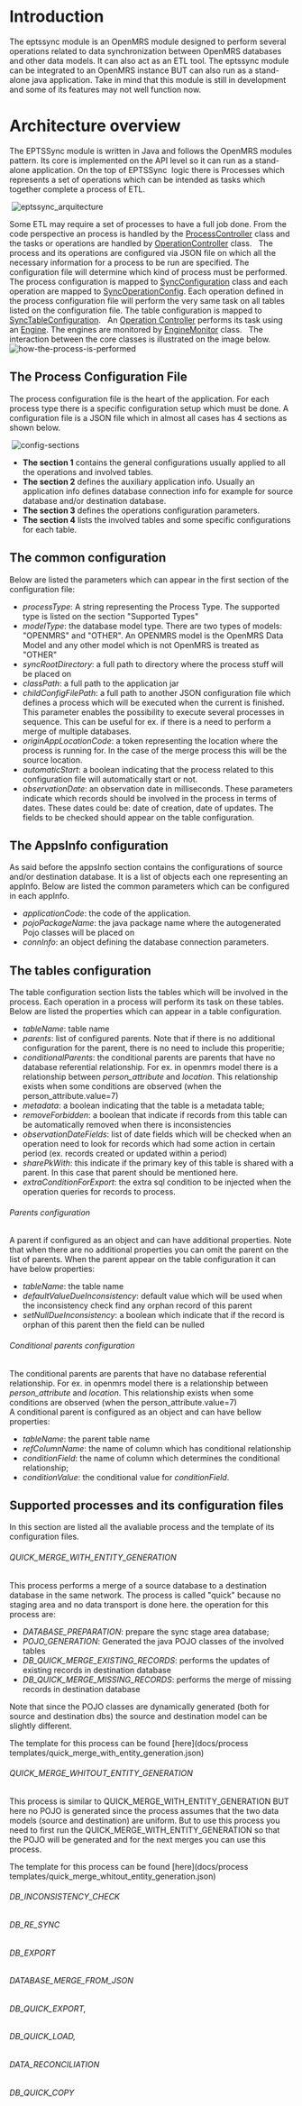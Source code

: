 # Introduction
The eptssync module is an OpenMRS module designed to perform several operations related to data synchronization between OpenMRS databases and other data models. It can also act as an ETL tool. The eptssync module can be integrated to an OpenMRS instance BUT can also run as a stand-alone java application. Take in mind that this module is still in development and some of its features may not well function now.
# Architecture overview
The EPTSSync module is written in Java and follows the OpenMRS modules pattern. Its core is implemented on the API level so it can run as a stand-alone application.
On the top of EPTSSync  logic there is Processes which represents a set of operations which can be intended as tasks which together complete a process of ETL.

 ![eptssync_arquitecture](docs/Eptssync_Arquitecture.png)

Some ETL may require a set of processes to have a full job done.
From the code perspective an process is handled by the [ProcessController](api/src/main/java/org/openmrs/module/eptssync/controller/ProcessController.java) class and the tasks or operations are handled by [OperationController](api/src/main/java/org/openmrs/module/eptssync/controller/OperationController.java) class. 
 
The process and its operations are configured via JSON file on which all the necessary information for a process to be run are specified. The configuration file will determine which kind of process must be performed.
 
The process configuration is mapped to [SyncConfiguration](api/src/main/java/org/openmrs/module/eptssync/controller/conf/SyncConfiguration.java) class and each operation are mapped to [SyncOperationConfig](api/src/main/java/org/openmrs/module/eptssync/controller/conf/SyncOperationConfig.java).
Each operation defined in the process configuration file will perform the very same task on all tables listed on the configuration file. The table configuration is mapped to [SyncTableConfiguration](api/src/main/java/org/openmrs/module/eptssync/controller/conf/SyncTableConfiguration.java).
 
An [Operation Controller](api/src/main/java/org/openmrs/module/eptssync/controller/OperationController.java) performs its task using an [Engine](api/src/main/java/org/openmrs/module/eptssync/engine/Engine.java). The engines are monitored by [EngineMonitor](api/src/main/java/org/openmrs/module/eptssync/monitor/EngineMonitor.java) class.
 
The interaction between the core classes is illustrated on the image below.
 
![how-the-process-is-performed](docs/how-the-process-is-performed.png)
 
## The Process Configuration File
The process configuration file is the heart of the application. For each process type there is a specific configuration setup which must be done. A configuration file is a JSON file which in almost all cases has 4 sections as shown below.

 ![config-sections](docs/config-sections.png)
 
- **The section 1** contains the general configurations usually applied to all the operations and involved tables.
- **The section 2** defines the auxiliary application info. Usually an application info defines database connection info for example for source database and/or destination database.
- **The section 3** defines the operations configuration parameters.
- **The section 4** lists the involved tables and some specific configurations for each table.

## The common configuration
Below are listed the parameters which can appear in the first section of the configuration file:
- *processType*: A string representing the Process Type. The supported type is listed on the section "Supported Types"
- *modelType*: the database model type. There are two types of models: "OPENMRS" and "OTHER". An OPENMRS model is the OpenMRS Data Model and any other model which is not OpenMRS is treated as "OTHER"
- *syncRootDirectory*: a full path to directory where the process stuff will be placed on
- *classPath*: a full path to the application jar
- *childConfigFilePath*: a full path to another JSON configuration file which defines a process which will be executed when the current is finished. This parameter enables the possibility to execute several processes in sequence. This can be useful for ex. if there is a need to perform a merge of multiple databases.
- *originAppLocationCode*: a token representing the location where the process is running for. In the case of the merge process this will be the source location.
- *automaticStart*: a boolean indicating that the process related to this configuration file will automatically start or not. 
- *observationDate*: an observation date in milliseconds. These parameters indicate which records should be involved in the process in terms of dates. These dates could be: date of creation, date of updates. The fields to be checked should appear on the table configuration.

## The AppsInfo configuration
As said before the appsInfo section contains the configurations of source and/or destination database. It is a list of objects each one representing an appInfo. Below are listed the common parameters which can be configured in each appInfo.
- *applicationCode*: the code of the application.
- *pojoPackageName*: the java package name where the autogenerated Pojo classes will be placed on
- *connInfo*: an object defining the database connection parameters.


## The tables configuration
The table configuration section lists the tables which will be involved in the process. Each operation in a process will perform its task on these tables. Below are listed the properties which can appear in a table configuration.
- *tableName*: table name
- *parents*: list of configured parents. Note that if there is no additional configuration for the parent, there is no need to include this properitie;
- *conditionalParents*: the conditional parents are parents that have no database referential relationship. For ex. in openmrs model there is a relationship between *person_attribute* and *location*. This relationship exists when some conditions are observed (when the person_attribute.value=7)  
- *metadata*: a boolean indicating that the table is a metadata table;
- *removeForbidden*: a boolean that indicate if records from this table can be automatically removed when there is inconsistencies
- *observationDateFields*: list of date fields which will be checked when an operation need to look for records which had some action in certain period (ex. records created or updated within a period)
- *sharePkWith*: this indicate if the primary key of this table is shared with a parent. In this case that parent should be mentioned here.
- *extraConditionForExport*: the extra sql condition to be injected when the operation queries for records to process.

###### Parents configuration
A parent if configured as an object and can have additional properties. Note that when there are no additional properties you can omit the parent on the list of parents. When the parent appear on the table configuration it can have below properties:
- *tableName*: the table name
- *defaultValueDueInconsistency*: default value which will be used when the inconsistency check find any orphan record of this parent
- *setNullDueInconsistency*: a boolean which indicate that if the record is orphan of this parent then the field can be nulled

###### Conditional parents configuration
The conditional parents are parents that have no database referential relationship. For ex. in openmrs model there is a relationship between *person_attribute* and *location*. This relationship exists when some conditions are observed (when the person_attribute.value=7)  
A conditional parent is configured as an object and can have bellow properties:  
- *tableName*: the parent table name
- *refColumnName*: the name of column which has conditional relationship
- *conditionField*: the name of column which determines the conditional relationship;
- *conditionValue*: the conditional value for *conditionField*.

## Supported processes and its configuration files
In this section are listed all the avaliable process and the template of its configuration files.

###### QUICK_MERGE_WITH_ENTITY_GENERATION

This process performs a merge of a source database to a destination database in the same network. The process is called "quick" because no staging area and no data transport is done here. the operation for this process are:
- *DATABASE_PREPARATION*: prepare the sync stage area database;
- *POJO_GENERATION*: Generated the java POJO classes of the involved tables
- *DB_QUICK_MERGE_EXISTING_RECORDS*: performs the updates of existing records in destination database
- *DB_QUICK_MERGE_MISSING_RECORDS*: performs the merge of missing records in destination database

Note that since the POJO classes are dynamically generated (both for source and destination dbs) the source and destination model can be slightly different.  

The template for this process can be found [here](docs/process templates/quick_merge_with_entity_generation.json)  



###### QUICK_MERGE_WHITOUT_ENTITY_GENERATION
This process is similar to QUICK_MERGE_WITH_ENTITY_GENERATION BUT here no POJO is generated since the process assumes that the two data models (source and destination) are uniform. But to use this process you need to first run the QUICK_MERGE_WITH_ENTITY_GENERATION so that the POJO will be generated and for the next merges you can use this process.

The template for this process can be found [here](docs/process templates/quick_merge_whitout_entity_generation.json)

###### DB_INCONSISTENCY_CHECK

###### DB_RE_SYNC

###### DB_EXPORT

###### DATABASE_MERGE_FROM_JSON

###### DB_QUICK_EXPORT,
###### DB_QUICK_LOAD,
###### DATA_RECONCILIATION
###### DB_QUICK_COPY
